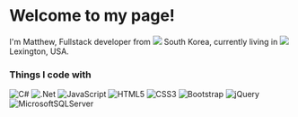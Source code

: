<div>
  <h1>Welcome to my page!</h1>
  <p>I'm Matthew, Fullstack developer from 
  <img src="https://user-images.githubusercontent.com/112532409/187589764-a9822eac-1d38-4b19-a293-2e2b698d6135.png" alt-text="South Korea" />
  South Korea, currently living in 
  <img src="https://user-images.githubusercontent.com/112532409/187590181-08c904b6-abba-4586-b7b6-b3a3f398fa58.png" alt-text="USA" />
    <font>Lexington, USA.</p>  

</div>

<h3> Things I code with </h3>

![C#](https://img.shields.io/badge/c%23-%23239120.svg?style=for-the-badge&logo=c-sharp&logoColor=white)
![.Net](https://img.shields.io/badge/.NET-5C2D91?style=for-the-badge&logo=.net&logoColor=white)
![JavaScript](https://img.shields.io/badge/javascript-%23323330.svg?style=for-the-badge&logo=javascript&logoColor=%23F7DF1E)
![HTML5](https://img.shields.io/badge/html5-%23E34F26.svg?style=for-the-badge&logo=html5&logoColor=white)
![CSS3](https://img.shields.io/badge/css3-%231572B6.svg?style=for-the-badge&logo=css3&logoColor=white)
![Bootstrap](https://img.shields.io/badge/bootstrap-%23563D7C.svg?style=for-the-badge&logo=bootstrap&logoColor=white)
![jQuery](https://img.shields.io/badge/jquery-%230769AD.svg?style=for-the-badge&logo=jquery&logoColor=white)
![MicrosoftSQLServer](https://img.shields.io/badge/Microsoft%20SQL%20Sever-CC2927?style=for-the-badge&logo=microsoft%20sql%20server&logoColor=white)
